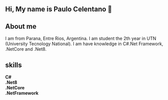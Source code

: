 ## Hi, My name is Paulo Celentano 👋

## About me
I am from Parana, Entre Rios, Argentina.
I am student the 2th year in UTN (University Tecnology National). I am have knowledge in C#.Net Framework, .NetCore and .Net8.

## skills

**C#**  
**.Net8**  
**.NetCore**  
**.NetFramework**  
<!--
**CelentanoPaulo/CelentanoPaulo** is a ✨ _special_ ✨ repository because its `README.md` (this file) appears on your GitHub profile.

Here are some ideas to get you started:

- 🔭 I’m currently working on ...
- 🌱 I’m currently learning ...
- 👯 I’m looking to collaborate on ...
- 🤔 I’m looking for help with ...
- 💬 Ask me about ...
- 📫 How to reach me: ...
- 😄 Pronouns: ...
- ⚡ Fun fact: ...
-->
